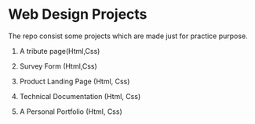 # Web Design Projects
The repo consist some projects which are made just for practice purpose.

1. A tribute page(Html,Css)

2. Survey Form (Html,Css)

3. Product Landing Page (Html, Css)

4. Technical Documentation (Html, Css)

5. A Personal Portfolio (Html, Css)
